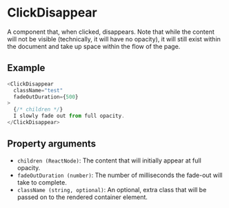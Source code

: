 # ClickDisappear

A component that, when clicked, disappears. Note that while the content will not be visible (technically, it will have no opacity), it will still exist within the document and take up space within the flow of the page.

## Example

```javascript
<ClickDisappear
  className="test"
  fadeOutDuration={500}
>
  {/* children */}
  I slowly fade out from full opacity.
</ClickDisappear>
```

## Property arguments

* `children (ReactNode)`: The content that will initially appear at full opacity.
* `fadeOutDuration (number)`: The number of milliseconds the fade-out will take to complete.
* `className (string, optional)`: An optional, extra class that will be passed on to the rendered container element.
